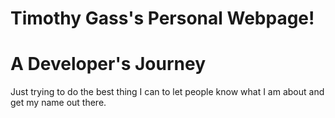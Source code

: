 # Timothy Gass's Personal Webpage!

#   A Developer's Journey

  Just trying to do the best thing I can to let people know what I am about and get my name out there.
